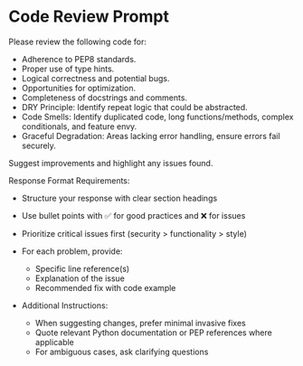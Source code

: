 # Code Review Prompt

Please review the following code for:
- Adherence to PEP8 standards.
- Proper use of type hints.
- Logical correctness and potential bugs.
- Opportunities for optimization.
- Completeness of docstrings and comments.
- DRY Principle: Identify repeat logic that could be abstracted.
- Code Smells: Identify duplicated code, long functions/methods, complex conditionals, and feature envy.
- Graceful Degradation: Areas lacking error handling, ensure errors fail securely.

Suggest improvements and highlight any issues found.

Response Format Requirements:
- Structure your response with clear section headings
- Use bullet points with ✅ for good practices and ❌ for issues
- Prioritize critical issues first (security > functionality > style)

- For each problem, provide:
    - Specific line reference(s)
    - Explanation of the issue
    - Recommended fix with code example

- Additional Instructions:
    - When suggesting changes, prefer minimal invasive fixes
    - Quote relevant Python documentation or PEP references where applicable
    - For ambiguous cases, ask clarifying questions
